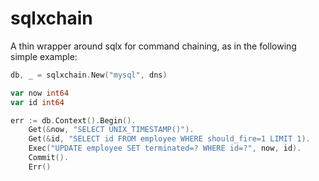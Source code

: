 # sqlxchain

A thin wrapper around sqlx for command chaining, as in the following simple example:

```go
db, _ = sqlxchain.New("mysql", dns)

var now int64
var id int64

err := db.Context().Begin().
    Get(&now, "SELECT UNIX_TIMESTAMP()").
    Get(&id, "SELECT id FROM employee WHERE should_fire=1 LIMIT 1).
    Exec("UPDATE employee SET terminated=? WHERE id=?", now, id).
    Commit().
    Err()
```